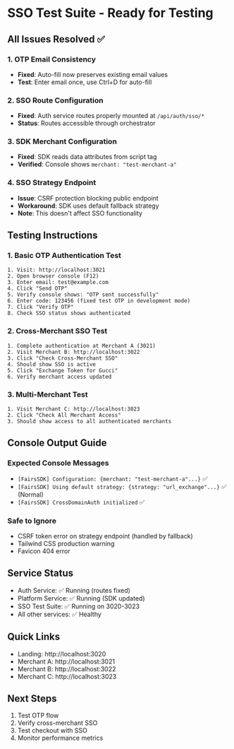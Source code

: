 # SSO Test Suite - Ready for Testing

## All Issues Resolved ✅

### 1. OTP Email Consistency
- **Fixed**: Auto-fill now preserves existing email values
- **Test**: Enter email once, use Ctrl+D for auto-fill

### 2. SSO Route Configuration  
- **Fixed**: Auth service routes properly mounted at `/api/auth/sso/*`
- **Status**: Routes accessible through orchestrator

### 3. SDK Merchant Configuration
- **Fixed**: SDK reads data attributes from script tag
- **Verified**: Console shows `merchant: "test-merchant-a"`

### 4. SSO Strategy Endpoint
- **Issue**: CSRF protection blocking public endpoint
- **Workaround**: SDK uses default fallback strategy
- **Note**: This doesn't affect SSO functionality

## Testing Instructions

### 1. Basic OTP Authentication Test
```
1. Visit: http://localhost:3021
2. Open browser console (F12)
3. Enter email: test@example.com
4. Click "Send OTP"
5. Verify console shows: "OTP sent successfully"
6. Enter code: 123456 (fixed test OTP in development mode)
7. Click "Verify OTP"
8. Check SSO status shows authenticated
```

### 2. Cross-Merchant SSO Test
```
1. Complete authentication at Merchant A (3021)
2. Visit Merchant B: http://localhost:3022
3. Click "Check Cross-Merchant SSO"
4. Should show SSO is active
5. Click "Exchange Token for Gucci"
6. Verify merchant access updated
```

### 3. Multi-Merchant Test
```
1. Visit Merchant C: http://localhost:3023
2. Click "Check All Merchant Access"
3. Should show access to all authenticated merchants
```

## Console Output Guide

### Expected Console Messages
- `[FairsSDK] Configuration: {merchant: "test-merchant-a"...}` ✅
- `[FairsSDK] Using default strategy: {strategy: "url_exchange"...}` ✅ (Normal)
- `[FairsSDK] CrossDomainAuth initialized` ✅

### Safe to Ignore
- CSRF token error on strategy endpoint (handled by fallback)
- Tailwind CSS production warning
- Favicon 404 error

## Service Status
- Auth Service: ✅ Running (routes fixed)
- Platform Service: ✅ Running (SDK updated)
- SSO Test Suite: ✅ Running on 3020-3023
- All other services: ✅ Healthy

## Quick Links
- Landing: http://localhost:3020
- Merchant A: http://localhost:3021
- Merchant B: http://localhost:3022
- Merchant C: http://localhost:3023

## Next Steps
1. Test OTP flow
2. Verify cross-merchant SSO
3. Test checkout with SSO
4. Monitor performance metrics